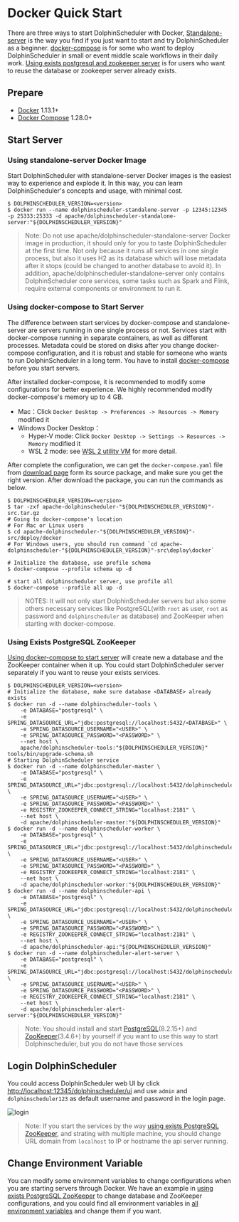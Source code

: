 # Docker Quick Start

There are three ways to start DolphinScheduler with Docker, [Standalone-server](#using-standalone-server-docker-image) is the way you
find if you just want to start and try DolphinScheduler as a beginner. [docker-compose](#using-docker-compose-to-start-server) is for
some who want to deploy DolphinScheduler in small or event middle scale workflows in their daily work.
[Using exists postgresql and zookeeper server](#using-exists-postgresql-zookeeper) is for users who want to reuse the database
or zookeeper server already exists.

## Prepare

- [Docker](https://docs.docker.com/engine/install/) 1.13.1+
- [Docker Compose](https://docs.docker.com/compose/) 1.28.0+

## Start Server

### Using standalone-server Docker Image

Start DolphinScheduler with standalone-server Docker images is the easiest way to experience and explode it. In this way,
you can learn DolphinScheduler's concepts and usage, with minimal cost.

```shell
$ DOLPHINSCHEDULER_VERSION=<version>
$ docker run --name dolphinscheduler-standalone-server -p 12345:12345 -p 25333:25333 -d apache/dolphinscheduler-standalone-server:"${DOLPHINSCHEDULER_VERSION}"
```

> Note: Do not use apache/dolphinscheduler-standalone-server Docker image in production, it should only for you to taste
> DolphinScheduler at the first time. Not only because it runs all services in one single process, but also it uses H2 as
> its database which will lose metadata after it stops (could be changed to another database to avoid it). In addition,
> apache/dolphinscheduler-standalone-server only contains DolphinScheduler core services, some tasks such as Spark and Flink,
> require external components or environment to run it.

### Using docker-compose to Start Server

The difference between start services by docker-compose and standalone-server are servers running in one single process
or not. Services start with docker-compose running in separate containers, as well as different processes. Metadata could
be stored on disks after you change docker-compose configuration, and it is robust and stable for someone who wants to run
DolphinScheduler in a long term. You have to install [docker-compose](https://docs.docker.com/compose/install/) before you
start servers.

After installed docker-compose, it is recommended to modify some configurations for better experience. We highly recommended
modify docker-compose's memory up to 4 GB.

- Mac：Click `Docker Desktop -> Preferences -> Resources -> Memory` modified it
- Windows Docker Desktop：
    - Hyper-V mode: Click `Docker Desktop -> Settings -> Resources -> Memory` modified it
    - WSL 2 mode: see [WSL 2 utility VM](https://docs.microsoft.com/zh-cn/windows/wsl/wsl-config#configure-global-options-with-wslconfig) for more detail.

After complete the configuration, we can get the `docker-compose.yaml` file from [download page](/en-us/download/download.html)
form its source package, and make sure you get the right version. After download the package, you can run the commands as below.

```shell
$ DOLPHINSCHEDULER_VERSION=<version>
$ tar -zxf apache-dolphinscheduler-"${DOLPHINSCHEDULER_VERSION}"-src.tar.gz
# Going to docker-compose's location
# For Mac or Linux users 
$ cd apache-dolphinscheduler-"${DOLPHINSCHEDULER_VERSION}"-src/deploy/docker
# For Windows users, you should run command `cd apache-dolphinscheduler-"${DOLPHINSCHEDULER_VERSION}"-src\deploy\docker`

# Initialize the database, use profile schema
$ docker-compose --profile schema up -d

# start all dolphinscheduler server, use profile all
$ docker-compose --profile all up -d
```

> NOTES: It will not only start DolphinScheduler servers but also some others necessary services like PostgreSQL(with `root`
> as user, `root` as password and `dolphinscheduler` as database) and ZooKeeper when starting with docker-compose.

### Using Exists PostgreSQL ZooKeeper

[Using docker-compose to start server](#using-docker-compose-to-start-server) will create new a database and the ZooKeeper
container when it up. You could start DolphinScheduler server separately if you want to reuse your exists services.


```shell
$ DOLPHINSCHEDULER_VERSION=<version>
# Initialize the database, make sure database <DATABASE> already exists
$ docker run -d --name dolphinscheduler-tools \
    -e DATABASE="postgresql" \
    -e SPRING_DATASOURCE_URL="jdbc:postgresql://localhost:5432/<DATABASE>" \
    -e SPRING_DATASOURCE_USERNAME="<USER>" \
    -e SPRING_DATASOURCE_PASSWORD="<PASSWORD>" \
    --net host \
    apache/dolphinscheduler-tools:"${DOLPHINSCHEDULER_VERSION}" tools/bin/upgrade-schema.sh 
# Starting DolphinScheduler service
$ docker run -d --name dolphinscheduler-master \
    -e DATABASE="postgresql" \
    -e SPRING_DATASOURCE_URL="jdbc:postgresql://localhost:5432/dolphinscheduler" \
    -e SPRING_DATASOURCE_USERNAME="<USER>" \
    -e SPRING_DATASOURCE_PASSWORD="<PASSWORD>" \
    -e REGISTRY_ZOOKEEPER_CONNECT_STRING="localhost:2181" \
    --net host \
    -d apache/dolphinscheduler-master:"${DOLPHINSCHEDULER_VERSION}"
$ docker run -d --name dolphinscheduler-worker \
    -e DATABASE="postgresql" \
    -e SPRING_DATASOURCE_URL="jdbc:postgresql://localhost:5432/dolphinscheduler" \
    -e SPRING_DATASOURCE_USERNAME="<USER>" \
    -e SPRING_DATASOURCE_PASSWORD="<PASSWORD>" \
    -e REGISTRY_ZOOKEEPER_CONNECT_STRING="localhost:2181" \
    --net host \
    -d apache/dolphinscheduler-worker:"${DOLPHINSCHEDULER_VERSION}"
$ docker run -d --name dolphinscheduler-api \
    -e DATABASE="postgresql" \
    -e SPRING_DATASOURCE_URL="jdbc:postgresql://localhost:5432/dolphinscheduler" \
    -e SPRING_DATASOURCE_USERNAME="<USER>" \
    -e SPRING_DATASOURCE_PASSWORD="<PASSWORD>" \
    -e REGISTRY_ZOOKEEPER_CONNECT_STRING="localhost:2181" \
    --net host \
    -d apache/dolphinscheduler-api:"${DOLPHINSCHEDULER_VERSION}"
$ docker run -d --name dolphinscheduler-alert-server \
    -e DATABASE="postgresql" \
    -e SPRING_DATASOURCE_URL="jdbc:postgresql://localhost:5432/dolphinscheduler" \
    -e SPRING_DATASOURCE_USERNAME="<USER>" \
    -e SPRING_DATASOURCE_PASSWORD="<PASSWORD>" \
    -e REGISTRY_ZOOKEEPER_CONNECT_STRING="localhost:2181" \
    --net host \
    -d apache/dolphinscheduler-alert-server:"${DOLPHINSCHEDULER_VERSION}"
```

> Note: You should install and start [PostgreSQL](https://www.postgresql.org/download/)(8.2.15+) and [ZooKeeper](https://zookeeper.apache.org/releases.html)(3.4.6+)
> by yourself if you want to use this way to start Dolphinscheduler, but you do not have those services

## Login DolphinScheduler

You could access DolphinScheduler web UI by click [http://localhost:12345/dolphinscheduler/ui](http://localhost:12345/dolphinscheduler/ui)
and use `admin` and `dolphinscheduler123` as default username and password in the login page.

![login](/img/new_ui/dev/quick-start/login.png)

> Note: If you start the services by the way [using exists PostgreSQL ZooKeeper](#using-exists-postgresql-zookeeper), and
> strating with multiple machine, you should change URL domain from `localhost` to IP or hostname the api server running.

## Change Environment Variable

You can modify some environment variables to change configurations when you are starting servers through Docker. We have
an example in [using exists PostgreSQL ZooKeeper](#using-exists-postgresql-zookeeper) to change database and ZooKeeper configurations,
and you could find all environment variables in [all environment variables](https://github.com/apache/dolphinscheduler/blob/<version>/script/env/dolphinscheduler_env.sh) <!-- markdown-link-check-disable-line -->
and change them if you want.
